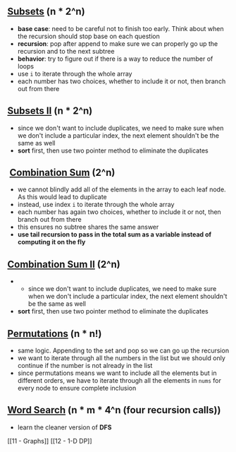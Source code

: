 
## [Subsets](https://leetcode.com/problems/subsets/) (n * 2^n)
- **base case**: need to be careful not to finish too early. Think about when the recursion should stop base on each question 
- **recursion**: pop after append to make sure we can properly go up the recursion and to the next subtree 
- **behavior**: try to figure out if there is a way to reduce the number of loops
- use `i` to iterate through the whole array 
- each number has two choices, whether to include it or not, then branch out from there 

## [Subsets II](https://leetcode.com/problems/subsets-ii/description/) (n * 2^n)
- since we don't want to include duplicates, we need to make sure when we don't include a particular index, the next element shouldn't be the same as well 
- **sort** first, then use two pointer method to eliminate the duplicates  

##  [Combination Sum](https://leetcode.com/problems/combination-sum/) (2^n)
- we cannot blindly add all of the elements in the array to each leaf node. As this would lead to duplicate 
- instead, use index `i` to iterate through the whole array
- each number has again two choices, whether to include it or not, then branch out from there 
- this ensures no subtree shares the same answer
- **use tail recursion to pass in the total sum as a variable instead of computing it on the fly**

## [Combination Sum II](https://leetcode.com/problems/combination-sum-ii/description/)  (2^n)
- - since we don't want to include duplicates, we need to make sure when we don't include a particular index, the next element shouldn't be the same as well 
- **sort** first, then use two pointer method to eliminate the duplicates  

## [Permutations](https://leetcode.com/problems/permutations/) (n * n!)
- same logic. Appending to the set and pop so we can go up the recursion 
- we want to iterate through all the numbers in the list but we should only continue if the number is not already in the list 
- since permutations means we want to include all the elements but in different orders, we have to iterate through all the elements in `nums` for every node to ensure complete inclusion 

## [Word Search](https://leetcode.com/problems/word-search/) (n * m * 4^n (four recursion calls))
- learn the cleaner version of **DFS** 



[[11 - Graphs]]
[[12 - 1-D DP]]